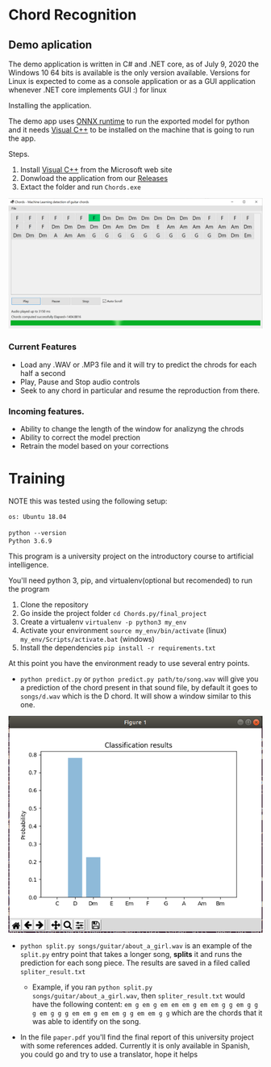 # Chord Recognition

## Demo aplication

The demo application is written in C# and .NET core, as of July 9, 2020 the Windows 10 64 bits is available is the only version available. Versions for Linux is expected to come as a console application or as a GUI application whenever .NET core implements GUI :) for linux

Installing the application.

The demo app uses [ONNX runtime](https://github.com/microsoft/onnxruntime) to run the exported model for python and it needs [Visual C++](https://aka.ms/vs/16/release/vc_redist.x64.exe) to be installed on the machine that is going to run the app.

Steps.

1. Install [Visual C++](https://aka.ms/vs/16/release/vc_redist.x64.exe) from the Microsoft web site
2. Donwload the application from our [Releases](https://github.com/amrondonp/Chords.py/releases/)
3. Extact the folder and run `Chords.exe`

![title](final_project/images/demoapp.png)

### Current Features

- Load any .WAV or .MP3 file and it will try to predict the chrods for each half a second
- Play, Pause and Stop audio controls
- Seek to any chord in particular and resume the reproduction from there.

### Incoming features.

- Ability to change the length of the window for analizyng the chrods
- Ability to correct the model prection
- Retrain the model based on your corrections

# Training

NOTE this was tested using the following setup:

```
os: Ubuntu 18.04

python --version
Python 3.6.9
```

This program is a university project on the introductory course to artificial intelligence.

You'll need python 3, pip, and virtualenv(optional but recomended) to run the program

1. Clone the repository
2. Go inside the project folder `cd Chords.py/final_project`
3. Create a virtualenv `virtualenv -p python3 my_env`
4. Activate your environment `source my_env/bin/activate` (linux) `my_env/Scripts/activate.bat` (windows)
5. Install the dependencies `pip install -r requirements.txt`

At this point you have the environment ready to use several entry points.

- `python predict.py` or `python predict.py path/to/song.wav` will give you a prediction of the chord present in that sound file, by default it goes to `songs/d.wav` which is the D chord. It will show a window similar to this one.

![title](final_project/images/predict.png)

- `python split.py songs/guitar/about_a_girl.wav` is an example of the `split.py` entry point that takes a longer song, **splits** it and runs the prediction for each song piece. The results are saved in a filed called `spliter_result.txt`

  - Example, if you ran `python split.py songs/guitar/about_a_girl.wav`, then `spliter_result.txt` would have the following content: `em g em g em em em g em em g g em g g g em g g g em em g em em g g em em g g` which are the chords that it was able to identify on the song.

- In the file `paper.pdf` you'll find the final report of this university project with some references added. Currently it is only available in Spanish, you could go and try to use a translator, hope it helps
